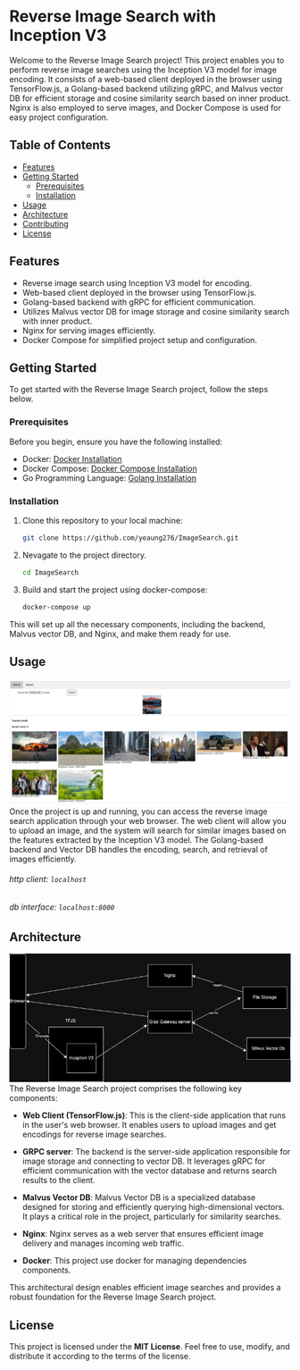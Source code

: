 # Reverse Image Search with Inception V3

Welcome to the Reverse Image Search project! This project enables you to perform reverse image searches using the Inception V3 model for image encoding. It consists of a web-based client deployed in the browser using TensorFlow.js, a Golang-based backend utilizing gRPC, and Malvus vector DB for efficient storage and cosine similarity search based on inner product. Nginx is also employed to serve images, and Docker Compose is used for easy project configuration.

## Table of Contents

- [Features](#features)
- [Getting Started](#getting-started)
  - [Prerequisites](#prerequisites)
  - [Installation](#installation)
- [Usage](#usage)
- [Architecture](#architecture)
- [Contributing](#contributing)
- [License](#license)

## Features

- Reverse image search using Inception V3 model for encoding.
- Web-based client deployed in the browser using TensorFlow.js.
- Golang-based backend with gRPC for efficient communication.
- Utilizes Malvus vector DB for image storage and cosine similarity search with inner product.
- Nginx for serving images efficiently.
- Docker Compose for simplified project setup and configuration.

## Getting Started

To get started with the Reverse Image Search project, follow the steps below.

### Prerequisites

Before you begin, ensure you have the following installed:

- Docker: [Docker Installation](https://docs.docker.com/get-docker/)
- Docker Compose: [Docker Compose Installation](https://docs.docker.com/compose/install/)
- Go Programming Language: [Golang Installation](https://golang.org/doc/install)


### Installation

1. Clone this repository to your local machine:

   ```bash
   git clone https://github.com/yeaung276/ImageSearch.git
   ```
2. Nevagate to the project directory.
    ```bash
    cd ImageSearch
    ```
3. Build and start the project using docker-compose:
    ```bash
    docker-compose up
    ```
This will set up all the necessary components, including the backend, Malvus vector DB, and Nginx, and make them ready for use.

## Usage
![client](https://github.com/yeaung276/ImageSearch/blob/91bab8728fd696cb854ea5ed4246edb716be3fc6/docs/screenshot-web.png)
Once the project is up and running, you can access the reverse image search application through your web browser. The web client will allow you to upload an image, and the system will search for similar images based on the features extracted by the Inception V3 model. The Golang-based backend and Vector DB handles the encoding, search, and retrieval of images efficiently.
###### http client: `localhost`
###### db interface: `localhost:8000`

## Architecture
![architecture](https://github.com/yeaung276/ImageSearch/blob/e10a3e810d28e58d4f52935106b99d452ebfc1d0/docs/Architecture.png)
The Reverse Image Search project comprises the following key components:

- **Web Client (TensorFlow.js)**: This is the client-side application that runs in the user's web browser. It enables users to upload images and get encodings for reverse image searches.

- **GRPC server**: The backend is the server-side application responsible for image storage and connecting to vector DB. It leverages gRPC for efficient communication with the vector database and returns search results to the client.

- **Malvus Vector DB**: Malvus Vector DB is a specialized database designed for storing and efficiently querying high-dimensional vectors. It plays a critical role in the project, particularly for similarity searches.

- **Nginx**: Nginx serves as a web server that ensures efficient image delivery and manages incoming web traffic.

- **Docker**: This project use docker for managing dependencies components.

This architectural design enables efficient image searches and provides a robust foundation for the Reverse Image Search project.

## License

This project is licensed under the **MIT License**. Feel free to use, modify, and distribute it according to the terms of the license.

